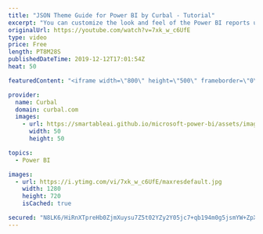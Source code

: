 ```yaml
---
title: "JSON Theme Guide for Power BI by Curbal - Tutorial"
excerpt: "You can customize the look and feel of the Power BI reports using the formatting pane for each specific visual or you can speed up the process by using a JSON file.\r  This feature (the JSON file) has been available for quite a while but the documentation is poor  and unfortunately, a lot of the elements"
originalUrl: https://youtube.com/watch?v=7xk_w_c6UfE
type: video
price: Free
length: PT8M28S
publishedDateTime: 2019-12-12T17:01:54Z
heat: 50

featuredContent: "<iframe width=\"800\" height=\"500\" frameborder=\"0\" src=\"https://www.youtube.com/embed/7xk_w_c6UfE\" allow=\"accelerometer; autoplay; encrypted-media; gyroscope; picture-in-picture\" allowfullscreen></iframe>"

provider:
  name: Curbal
  domain: curbal.com
  images:
    - url: https://smartableai.github.io/microsoft-power-bi/assets/images/organizations/curbal.com-50x50.jpg
      width: 50
      height: 50

topics:
  - Power BI

images:
  - url: https://i.ytimg.com/vi/7xk_w_c6UfE/maxresdefault.jpg
    width: 1280
    height: 720
    isCached: true

secured: "N8LK6/HiRnXTpreHb0ZjmXuysu7Z5t02YZy2Y05jc7+qb194m0g5jsmYW+ZpX57ZZTSwCFlPY3ugJuX5+Nb9Uphsa6IqrpjarYi1AkAKlLe/PMZXAXCoMewumQVVBPo6WKwTea9aYXj4A2vtFFD04egKhxSNEK4x+Ufq8dmuR0N0zYnTgNoUT9NKu/XCnFilUELVs+zepobC6UpeHMh2DAZ4HYRPm21fz4CD+gQgYJ37fnR04AUvlnQi1DwG98oOD6XGzMlJyiMBmI2SSCbC+UYL6Le0rzCjvtE3rcDtQ9fXVQo58wSGe/PX4BNqaVvEaPssYOMzFpET3NQIOnJMK1t/W8Dt1qEmCA//ncJ/ZKWGsx1JQppECE78DK6SHHjgGB4IVlL09fiCNQcPqLAyp1EmvlI2euS0CNthX6uKHmM=;wuEf7/ArTQtQ2WfRcAh+xA=="
---
```


